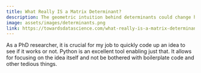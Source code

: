 ```yaml
---
title: What Really IS a Matrix Determinant?
description: The geometric intuition behind determinants could change how you think about them.
image: assets/images/determinants.png
link: https://towardsdatascience.com/what-really-is-a-matrix-determinant-89c09884164c
---
```


As a PhD researcher, it is crucial for my job to quickly code up an idea to see if it works or not. Python is an excellent tool enabling just that. It allows for focusing on the idea itself and not be bothered with boilerplate code and other tedious things.
